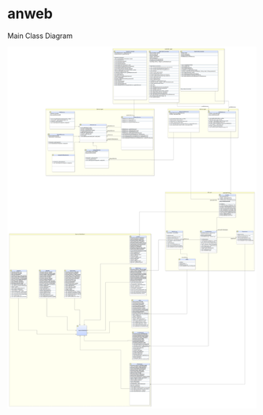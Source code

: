 # anweb
Main Class Diagram

![alt tag](https://raw.githubusercontent.com/andrey2020/anweb/master/AnWeb.png)
